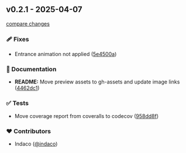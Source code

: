 ## v0.2.1 - 2025-04-07

[compare changes](https://github.com/indaco/goaster/compare/v0.2.0...v0.2.1)

### 🩹 Fixes

- Entrance animation not applied ([5e4500a](https://github.com/indaco/goaster/commit/5e4500a))

### 📖 Documentation

- **README:** Move preview assets to gh-assets and update image links ([4462dc1](https://github.com/indaco/goaster/commit/4462dc1))

### ✅ Tests

- Move coverage report from coveralls to codecov ([958dd8f](https://github.com/indaco/goaster/commit/958dd8f))

### ❤️ Contributors

- Indaco ([@indaco](https://github.com/indaco))
